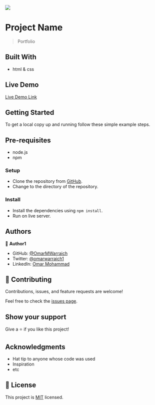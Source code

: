 ![](https://img.shields.io/badge/Microverse-blueviolet)

# Project Name

> Portfolio

## Built With

- html & css

## Live Demo 

[Live Demo Link](https://ova-portfolio.netlify.app/)

## Getting Started

To get a local copy up and running follow these simple example steps.

## Pre-requisites

- node.js
- npm

### Setup

- Clone the repository from [GitHub](https://github.com/OmarMWarraich/Portfolio).
- Change to the directory of the repository.

### Install

- Install the dependencies using `npm install`.
- Run on live server.

## Authors

👤 **Author1**

- GitHub: [@OmarMWarraich](https://github.com/OmarMWarraich)
- Twitter: [@omarwarraich1](https://twitter.com/@omarwarraich1)
- LinkedIn: [Omar Mohammad](https://www.linkedin.com/in/omar-mohammad-a9902847/)

## 🤝 Contributing

Contributions, issues, and feature requests are welcome!

Feel free to check the [issues page](../../issues/).

## Show your support

Give a ⭐️ if you like this project!

## Acknowledgments

- Hat tip to anyone whose code was used
- Inspiration
- etc

## 📝 License

This project is [MIT](./MIT.md) licensed.
